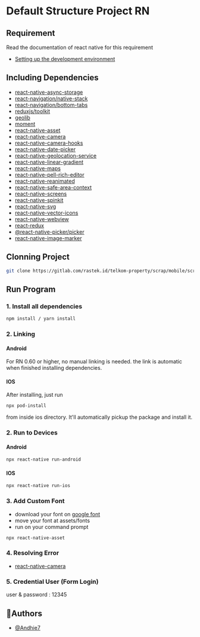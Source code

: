 # Default Structure Project RN
## Requirement
Read the documentation of react native for this requirement 
- [Setting up the development environment](https://reactnative.dev/docs/environment-setup)

## Including Dependencies
- [react-native-async-storage](https://react-native-async-storage.github.io/async-storage/docs/install/)
- [react-navigation/native-stack](https://reactnavigation.org/docs/hello-react-navigation)
- [react-navigation/bottom-tabs](https://reactnavigation.org/docs/bottom-tab-navigator)
- [reduxjs/toolkit](https://redux-toolkit.js.org/introduction/getting-started)
- [geolib](https://github.com/manuelbieh/geolib)
- [moment](https://momentjs.com/)
- [react-native-asset](https://github.com/unimonkiez/react-native-asset#readme)
- [react-native-camera](https://github.com/react-native-camera/react-native-camera/tree/master)
- [react-native-camera-hooks](https://github.com/reime005/react-native-camera-hooks)
- [react-native-date-picker](https://github.com/henninghall/react-native-date-picker)
- [react-native-geolocation-service](https://github.com/Agontuk/react-native-geolocation-service)
- [react-native-linear-gradient](https://github.com/react-native-linear-gradient/react-native-linear-gradient)
- [react-native-maps](https://github.com/react-native-maps/react-native-maps)
- [react-native-pell-rich-editor](https://github.com/wxik/react-native-rich-editor)
- [react-native-reanimated](https://docs.swmansion.com/react-native-reanimated/docs/)
- [react-native-safe-area-context](https://github.com/th3rdwave/react-native-safe-area-context)
- [react-native-screens](https://github.com/software-mansion/react-native-screens)
- [react-native-spinkit](https://github.com/maxs15/react-native-spinkit)
- [react-native-svg](https://github.com/software-mansion/react-native-svg)
- [react-native-vector-icons](https://github.com/oblador/react-native-vector-icons)
- [react-native-webview](https://github.com/react-native-webview/react-native-webview)
- [react-redux](https://redux-toolkit.js.org/introduction/getting-started)
- [@react-native-picker/picker](https://github.com/react-native-picker/picker)
- [react-native-image-marker](https://github.com/JimmyDaddy/react-native-image-marker)

## Clonning Project
```sh
git clone https://gitlab.com/rastek.id/telkom-property/scrap/mobile/scrap-mobile-apps.git 
```

## Run Program
### 1. Install all dependencies
```sh
npm install / yarn install
```
### 2. Linking
#### Android
For RN 0.60 or higher, no manual linking is needed. the link is automatic when finished installing dependencies.

#### IOS
After installing, just run
```sh
npx pod-install
```
from inside ios directory. It'll automatically pickup the package and install it.

### 2. Run to Devices
#### Android
```sh
npx react-native run-android
```
#### IOS
```sh
npx react-native run-ios
```

### 3. Add Custom Font
- download your font on [google font](https://fonts.google.com/)
- move your font at assets/fonts
- run on your command prompt
```sh
npx react-native-asset
```

### 4. Resolving Error
- [react-native-camera](https://github.com/react-native-camera/react-native-camera/issues/3424)

### 5. Credential User (Form Login)
user & password : 12345


## 🚀Authors

- [@Andhie7](https://gitlab.com/Andhie7)